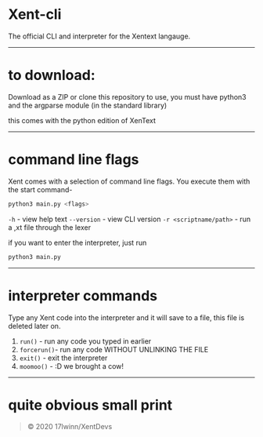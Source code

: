 # Xent-cli

The official CLI and interpreter for the Xentext langauge.

------------------------------

# to download:

Download as a ZIP or clone this repository to use, you must have python3 and the argparse module (in the standard library)

this comes with the python edition of XenText

------------------------------

# command line flags

Xent comes with a selection of command line flags. You execute them with the start command-

```python
python3 main.py <flags>
```

`-h` - view help text
`--version` - view CLI version
`-r <scriptname/path>` - run a ,xt file through the lexer

if you want to enter the interpreter, just run 
```python
python3 main.py
```

-------------------------------

# interpreter commands

Type any Xent code into the interpreter and it will save to a file, this file is deleted later on.

1. `run()` - run any code you typed in earlier
2. `forcerun()`- run any code WITHOUT UNLINKING THE FILE
3. `exit()` - exit the interpreter
4. `moomoo()` - :D we brought a cow!

---------------------------------

# quite obvious small print

> &copy; 2020 17lwinn/XentDevs

